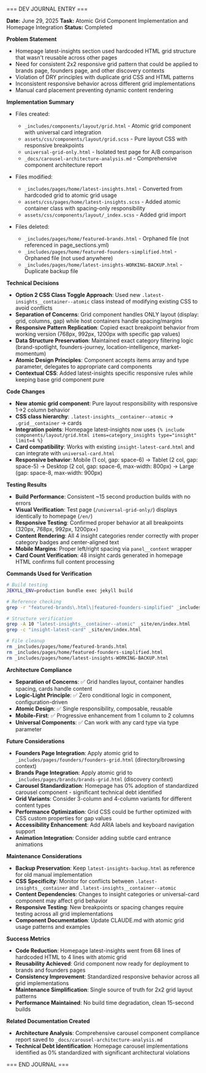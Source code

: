=== DEV JOURNAL ENTRY ===

**Date:** June 29, 2025
**Task:** Atomic Grid Component Implementation and Homepage Integration
**Status:** Completed

**Problem Statement**
- Homepage latest-insights section used hardcoded HTML grid structure that wasn't reusable across other pages
- Need for consistent 2x2 responsive grid pattern that could be applied to brands page, founders page, and other discovery contexts
- Violation of DRY principles with duplicate grid CSS and HTML patterns
- Inconsistent responsive behavior across different grid implementations
- Manual card placement preventing dynamic content rendering

**Implementation Summary**
- Files created: 
  - `_includes/components/layout/grid.html` - Atomic grid component with universal card integration
  - `assets/css/components/layout/grid.scss` - Pure layout CSS with responsive breakpoints
  - `universal-grid-only.html` - Isolated test page for A/B comparison
  - `_docs/carousel-architecture-analysis.md` - Comprehensive component architecture report

- Files modified:
  - `_includes/pages/home/latest-insights.html` - Converted from hardcoded grid to atomic grid usage
  - `assets/css/pages/home/latest-insights.scss` - Added atomic container class with spacing-only responsibility
  - `assets/css/components/layout/_index.scss` - Added grid import

- Files deleted:
  - `_includes/pages/home/featured-brands.html` - Orphaned file (not referenced in page_sections.yml)
  - `_includes/pages/home/featured-founders-simplified.html` - Orphaned file (not used anywhere)
  - `_includes/pages/home/latest-insights-WORKING-BACKUP.html` - Duplicate backup file

**Technical Decisions**
- **Option 2 CSS Class Toggle Approach**: Used new `.latest-insights__container--atomic` class instead of modifying existing CSS to avoid conflicts
- **Separation of Concerns**: Grid component handles ONLY layout (display: grid, columns, gap) while host containers handle spacing/margins
- **Responsive Pattern Replication**: Copied exact breakpoint behavior from working version (768px, 992px, 1200px with specific gap values)
- **Data Structure Preservation**: Maintained exact category filtering logic (brand-spotlight, founders-journey, location-intelligence, market-momentum)
- **Atomic Design Principles**: Component accepts items array and type parameter, delegates to appropriate card components
- **Contextual CSS**: Added latest-insights specific responsive rules while keeping base grid component pure

**Code Changes**
- **New atomic grid component**: Pure layout responsibility with responsive 1→2 column behavior
- **CSS class hierarchy**: `.latest-insights__container--atomic` → `.grid__container` → cards
- **Integration points**: Homepage latest-insights now uses `{% include components/layout/grid.html items=category_insights type="insight" limit=4 %}`
- **Card compatibility**: Works with existing `insight-latest-card.html` and can integrate with `universal-card.html`
- **Responsive behavior**: Mobile (1 col, gap: space-6) → Tablet (2 col, gap: space-5) → Desktop (2 col, gap: space-6, max-width: 800px) → Large (gap: space-8, max-width: 900px)

**Testing Results**
- **Build Performance**: Consistent ~15 second production builds with no errors
- **Visual Verification**: Test page (`/universal-grid-only/`) displays identically to homepage (`/en/`)
- **Responsive Testing**: Confirmed proper behavior at all breakpoints (320px, 768px, 992px, 1200px+)
- **Content Rendering**: All 4 insight categories render correctly with proper category badges and center-aligned text
- **Mobile Margins**: Proper left/right spacing via `panel__content` wrapper
- **Card Count Verification**: 48 insight cards generated in homepage HTML confirms full content processing

**Commands Used for Verification**
```bash
# Build testing
JEKYLL_ENV=production bundle exec jekyll build

# Reference checking
grep -r "featured-brands\.html\|featured-founders-simplified" _includes/ _data/ _layouts/

# Structure verification
grep -A 10 "latest-insights__container--atomic" _site/en/index.html
grep -c "insight-latest-card" _site/en/index.html

# File cleanup
rm _includes/pages/home/featured-brands.html
rm _includes/pages/home/featured-founders-simplified.html  
rm _includes/pages/home/latest-insights-WORKING-BACKUP.html
```

**Architecture Compliance**
- **Separation of Concerns**: ✅ Grid handles layout, container handles spacing, cards handle content
- **Logic-Light Principle**: ✅ Zero conditional logic in component, configuration-driven
- **Atomic Design**: ✅ Single responsibility, composable, reusable
- **Mobile-First**: ✅ Progressive enhancement from 1 column to 2 columns
- **Universal Components**: ✅ Can work with any card type via type parameter

**Future Considerations**
- **Founders Page Integration**: Apply atomic grid to `_includes/pages/founders/founders-grid.html` (directory/browsing context)
- **Brands Page Integration**: Apply atomic grid to `_includes/pages/brands/brands-grid.html` (discovery context) 
- **Carousel Standardization**: Homepage has 0% adoption of standardized carousel component - significant technical debt identified
- **Grid Variants**: Consider 3-column and 4-column variants for different content types
- **Performance Optimization**: Grid CSS could be further optimized with CSS custom properties for gap values
- **Accessibility Enhancement**: Add ARIA labels and keyboard navigation support
- **Animation Integration**: Consider adding subtle card entrance animations

**Maintenance Considerations**
- **Backup Preservation**: Keep `latest-insights-backup.html` as reference for old manual implementation
- **CSS Specificity**: Monitor for conflicts between `.latest-insights__container` and `.latest-insights__container--atomic`
- **Content Dependencies**: Changes to insight categories or universal-card component may affect grid behavior
- **Responsive Testing**: New breakpoints or spacing changes require testing across all grid implementations
- **Component Documentation**: Update CLAUDE.md with atomic grid usage patterns and examples

**Success Metrics**
- **Code Reduction**: Homepage latest-insights went from 68 lines of hardcoded HTML to 4 lines with atomic grid
- **Reusability Achieved**: Grid component now ready for deployment to brands and founders pages
- **Consistency Improvement**: Standardized responsive behavior across all grid implementations
- **Maintenance Simplification**: Single source of truth for 2x2 grid layout patterns
- **Performance Maintained**: No build time degradation, clean 15-second builds

**Related Documentation Created**
- **Architecture Analysis**: Comprehensive carousel component compliance report saved to `_docs/carousel-architecture-analysis.md`
- **Technical Debt Identification**: Homepage carousel implementations identified as 0% standardized with significant architectural violations

=== END JOURNAL ===
